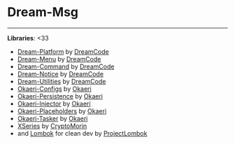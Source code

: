 # Dream-Msg

-----

**Libraries**: <33
- [Dream-Platform](https://github.com/DreamPoland/dream-platform) by [DreamCode](https://github.com/DreamPoland)
- [Dream-Menu](https://github.com/DreamPoland/dream-menu) by [DreamCode](https://github.com/DreamPoland)
- [Dream-Command](https://github.com/DreamPoland/dream-command) by [DreamCode](https://github.com/DreamPoland)
- [Dream-Notice](https://github.com/DreamPoland/dream-notice) by [DreamCode](https://github.com/DreamPoland)
- [Dream-Utilities](https://github.com/DreamPoland/dream-utilities) by [DreamCode](https://github.com/DreamPoland)
- [Okaeri-Configs](https://github.com/OkaeriPoland/okaeri-configs) by [Okaeri](https://github.com/OkaeriPoland)
- [Okaeri-Persistence](https://github.com/OkaeriPoland/okaeri-persistence) by [Okaeri](https://github.com/OkaeriPoland)
- [Okaeri-Injector](https://github.com/OkaeriPoland/okaeri-injector) by [Okaeri](https://github.com/OkaeriPoland)
- [Okaeri-Placeholders](https://github.com/OkaeriPoland/okaeri-placeholders) by [Okaeri](https://github.com/OkaeriPoland)
- [Okaeri-Tasker](https://github.com/OkaeriPoland/okaeri-tasker) by [Okaeri](https://github.com/OkaeriPoland)
- [XSeries](https://github.com/CryptoMorin/XSeries) by [CryptoMorin](https://github.com/CryptoMorin)
- and [Lombok](https://github.com/projectlombok/lombok) for clean dev by [ProjectLombok](https://github.com/projectlombok)
